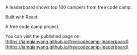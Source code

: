 A leaderboard shows top 100 campers from free code camp.

Built with React.

A free code camp project.

You can visit the published page on: [https://iamqianyang.github.io/freecodecamp-leaderboard](https://iamqianyang.github.io/freecodecamp-leaderboard)
